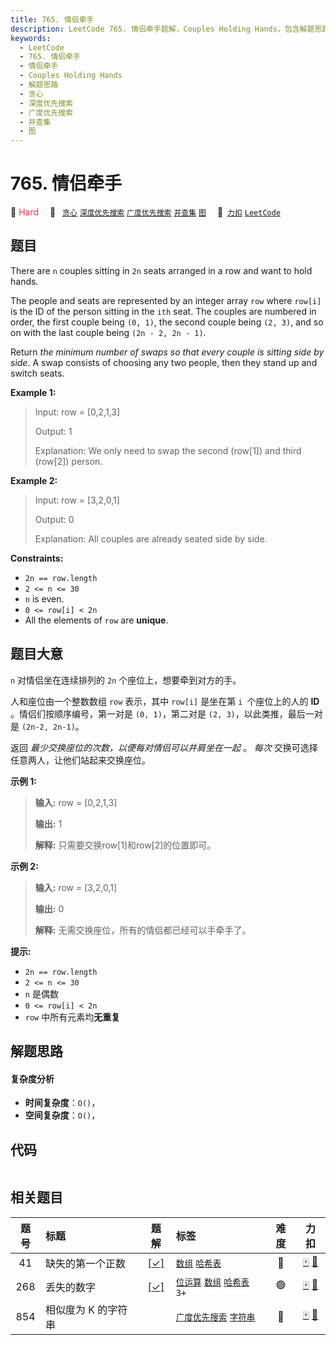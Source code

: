 ```yaml
---
title: 765. 情侣牵手
description: LeetCode 765. 情侣牵手题解，Couples Holding Hands，包含解题思路、复杂度分析以及完整的 JavaScript 代码实现。
keywords:
  - LeetCode
  - 765. 情侣牵手
  - 情侣牵手
  - Couples Holding Hands
  - 解题思路
  - 贪心
  - 深度优先搜索
  - 广度优先搜索
  - 并查集
  - 图
---
```


# 765. 情侣牵手

🔴 <font color=#ff334b>Hard</font>&emsp; 🔖&ensp; [`贪心`](/tag/greedy.md) [`深度优先搜索`](/tag/depth-first-search.md) [`广度优先搜索`](/tag/breadth-first-search.md) [`并查集`](/tag/union-find.md) [`图`](/tag/graph.md)&emsp; 🔗&ensp;[`力扣`](https://leetcode.cn/problems/couples-holding-hands) [`LeetCode`](https://leetcode.com/problems/couples-holding-hands)

## 题目

There are `n` couples sitting in `2n` seats arranged in a row and want to hold
hands.

The people and seats are represented by an integer array `row` where `row[i]`
is the ID of the person sitting in the `ith` seat. The couples are numbered in
order, the first couple being `(0, 1)`, the second couple being `(2, 3)`, and
so on with the last couple being `(2n - 2, 2n - 1)`.

Return _the minimum number of swaps so that every couple is sitting side by
side_. A swap consists of choosing any two people, then they stand up and
switch seats.



**Example 1:**

> Input: row = [0,2,1,3]
> 
> Output: 1
> 
> Explanation: We only need to swap the second (row[1]) and third (row[2]) person.

**Example 2:**

> Input: row = [3,2,0,1]
> 
> Output: 0
> 
> Explanation: All couples are already seated side by side.

**Constraints:**

  * `2n == row.length`
  * `2 <= n <= 30`
  * `n` is even.
  * `0 <= row[i] < 2n`
  * All the elements of `row` are **unique**.


## 题目大意

`n` 对情侣坐在连续排列的 `2n` 个座位上，想要牵到对方的手。

人和座位由一个整数数组 `row` 表示，其中 `row[i]` 是坐在第 `i `个座位上的人的 **ID** 。情侣们按顺序编号，第一对是 `(0,
1)`，第二对是 `(2, 3)`，以此类推，最后一对是 `(2n-2, 2n-1)`。

返回 _最少交换座位的次数，以便每对情侣可以并肩坐在一起_ 。 _每次_ 交换可选择任意两人，让他们站起来交换座位。



**示例 1:**

> 
> 
> 
> 
> 
> **输入:** row = [0,2,1,3]
> 
> **输出:** 1
> 
> **解释:** 只需要交换row[1]和row[2]的位置即可。
> 
> 

**示例 2:**

> 
> 
> 
> 
> 
> **输入:** row = [3,2,0,1]
> 
> **输出:** 0
> 
> **解释:** 无需交换座位，所有的情侣都已经可以手牵手了。
> 
> 



**提示:**

  * `2n == row.length`
  * `2 <= n <= 30`
  * `n` 是偶数
  * `0 <= row[i] < 2n`
  * `row` 中所有元素均**无重复**


## 解题思路

#### 复杂度分析

- **时间复杂度**：`O()`，
- **空间复杂度**：`O()`，

## 代码

```javascript

```

## 相关题目

<!-- prettier-ignore -->
| 题号 | 标题 | 题解 | 标签 | 难度 | 力扣 |
| :------: | :------ | :------: | :------ | :------: | :------: |
| 41 | 缺失的第一个正数 | [[✓]](/problem/0041.md) |  [`数组`](/tag/array.md) [`哈希表`](/tag/hash-table.md) | 🔴 | [🀄️](https://leetcode.cn/problems/first-missing-positive) [🔗](https://leetcode.com/problems/first-missing-positive) |
| 268 | 丢失的数字 | [[✓]](/problem/0268.md) |  [`位运算`](/tag/bit-manipulation.md) [`数组`](/tag/array.md) [`哈希表`](/tag/hash-table.md) `3+` | 🟢 | [🀄️](https://leetcode.cn/problems/missing-number) [🔗](https://leetcode.com/problems/missing-number) |
| 854 | 相似度为 K 的字符串 |  |  [`广度优先搜索`](/tag/breadth-first-search.md) [`字符串`](/tag/string.md) | 🔴 | [🀄️](https://leetcode.cn/problems/k-similar-strings) [🔗](https://leetcode.com/problems/k-similar-strings) |